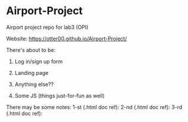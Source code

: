 # Airport-Project

Airport project repo for lab3 (OPI)

Website: https://otter00.github.io/Airport-Project/

There's about to be:

1. Log in/sign up form
2. Landing page

3. Anything else??

4. Some JS (things just-for-fun as well)

There may be some notes:
1-st (.html doc ref):
2-nd (.html doc ref):
3-rd (.html doc ref):
